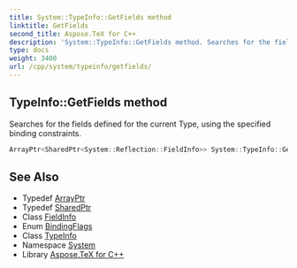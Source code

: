 ```yaml
---
title: System::TypeInfo::GetFields method
linktitle: GetFields
second_title: Aspose.TeX for C++
description: 'System::TypeInfo::GetFields method. Searches for the fields defined for the current Type, using the specified binding constraints in C++.'
type: docs
weight: 3400
url: /cpp/system/typeinfo/getfields/
---
```

## TypeInfo::GetFields method


Searches for the fields defined for the current Type, using the specified binding constraints.

```cpp
ArrayPtr<SharedPtr<System::Reflection::FieldInfo>> System::TypeInfo::GetFields(System::Reflection::BindingFlags bindingAttr) const
```

## See Also

* Typedef [ArrayPtr](../../arrayptr/)
* Typedef [SharedPtr](../../sharedptr/)
* Class [FieldInfo](../../../system.reflection/fieldinfo/)
* Enum [BindingFlags](../../../system.reflection/bindingflags/)
* Class [TypeInfo](../)
* Namespace [System](../../)
* Library [Aspose.TeX for C++](../../../)
